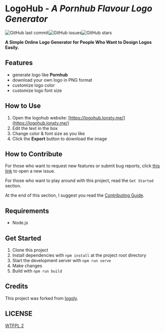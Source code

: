 # LogoHub - *A Pornhub Flavour Logo Generator*

![GitHub last commit](https://img.shields.io/github/last-commit/lonsty/logohub.svg)![GitHub issues](https://img.shields.io/github/issues/lonsty/logohub.svg)![GitHub stars](https://img.shields.io/github/stars/lonsty/logohub.svg?style=social)

**A Simple Online Logo Generator for People Who Want to Design Logos Easily.**


## Features

- generate logo like **Pornhub**
- download your own logo in PNG format
- customize logo color
- customize logo font size

## How to Use

1. Open the logohub website: [https://logohub.lonsty.me/](https://logohub.lonsty.me/)
2. Edit the text in the box
3. Change color & font size as you like
4. Click the **Export** button to download the image

## How to Contribute

For those who want to request new features or submit bug reports, click [this link](https://github.com/lonsty/logohub/issues/new/choose) to open a new issue.

For those who want to play around with this project, read the `Get Started` section.

At the end of this section, I suggest you read the [Contributing Guide](Contributing.md).

## Requirements

- Node.js

## Get Started

1. Clone this project
2. Install dependencies with `npm install` at the project root directory
3. Start the development server with `npm run serve`
4. Make changes
5. Build with `npm run build`

## Credits

This project was forked from [logoly](https://github.com/bestony/logoly).

## LICENSE

[WTFPL 2](LICENSE)
